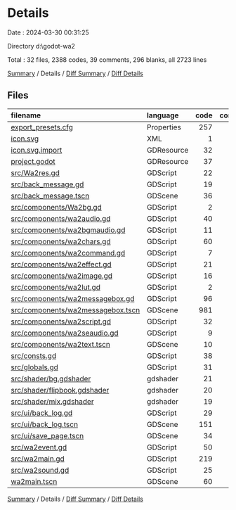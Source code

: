 # Details

Date : 2024-03-30 00:31:25

Directory d:\\godot-wa2

Total : 32 files,  2388 codes, 39 comments, 296 blanks, all 2723 lines

[Summary](results.md) / Details / [Diff Summary](diff.md) / [Diff Details](diff-details.md)

## Files
| filename | language | code | comment | blank | total |
| :--- | :--- | ---: | ---: | ---: | ---: |
| [export_presets.cfg](/export_presets.cfg) | Properties | 257 | 0 | 8 | 265 |
| [icon.svg](/icon.svg) | XML | 1 | 0 | 1 | 2 |
| [icon.svg.import](/icon.svg.import) | GDResource | 32 | 0 | 6 | 38 |
| [project.godot](/project.godot) | GDResource | 37 | 7 | 16 | 60 |
| [src/Wa2res.gd](/src/Wa2res.gd) | GDScript | 22 | 0 | 1 | 23 |
| [src/back_message.gd](/src/back_message.gd) | GDScript | 19 | 0 | 3 | 22 |
| [src/back_message.tscn](/src/back_message.tscn) | GDScene | 36 | 0 | 10 | 46 |
| [src/components/Wa2bg.gd](/src/components/Wa2bg.gd) | GDScript | 2 | 0 | 2 | 4 |
| [src/components/wa2audio.gd](/src/components/wa2audio.gd) | GDScript | 40 | 0 | 2 | 42 |
| [src/components/wa2bgmaudio.gd](/src/components/wa2bgmaudio.gd) | GDScript | 11 | 0 | 1 | 12 |
| [src/components/wa2chars.gd](/src/components/wa2chars.gd) | GDScript | 60 | 13 | 1 | 74 |
| [src/components/wa2command.gd](/src/components/wa2command.gd) | GDScript | 7 | 0 | 1 | 8 |
| [src/components/wa2effect.gd](/src/components/wa2effect.gd) | GDScript | 21 | 0 | 1 | 22 |
| [src/components/wa2image.gd](/src/components/wa2image.gd) | GDScript | 16 | 0 | 1 | 17 |
| [src/components/wa2lut.gd](/src/components/wa2lut.gd) | GDScript | 2 | 0 | 1 | 3 |
| [src/components/wa2messagebox.gd](/src/components/wa2messagebox.gd) | GDScript | 96 | 0 | 8 | 104 |
| [src/components/wa2messagebox.tscn](/src/components/wa2messagebox.tscn) | GDScene | 981 | 0 | 164 | 1,145 |
| [src/components/wa2script.gd](/src/components/wa2script.gd) | GDScript | 32 | 0 | 2 | 34 |
| [src/components/wa2seaudio.gd](/src/components/wa2seaudio.gd) | GDScript | 9 | 0 | 1 | 10 |
| [src/components/wa2text.tscn](/src/components/wa2text.tscn) | GDScene | 10 | 0 | 3 | 13 |
| [src/consts.gd](/src/consts.gd) | GDScript | 38 | 0 | 2 | 40 |
| [src/globals.gd](/src/globals.gd) | GDScript | 31 | 0 | 2 | 33 |
| [src/shader/bg.gdshader](/src/shader/bg.gdshader) | gdshader | 21 | 0 | 1 | 22 |
| [src/shader/flipbook.gdshader](/src/shader/flipbook.gdshader) | gdshader | 20 | 0 | 3 | 23 |
| [src/shader/mix.gdshader](/src/shader/mix.gdshader) | gdshader | 19 | 1 | 1 | 21 |
| [src/ui/back_log.gd](/src/ui/back_log.gd) | GDScript | 29 | 4 | 4 | 37 |
| [src/ui/back_log.tscn](/src/ui/back_log.tscn) | GDScene | 151 | 0 | 27 | 178 |
| [src/ui/save_page.tscn](/src/ui/save_page.tscn) | GDScene | 34 | 0 | 6 | 40 |
| [src/wa2event.gd](/src/wa2event.gd) | GDScript | 50 | 0 | 1 | 51 |
| [src/wa2main.gd](/src/wa2main.gd) | GDScript | 219 | 12 | 3 | 234 |
| [src/wa2sound.gd](/src/wa2sound.gd) | GDScript | 25 | 2 | 3 | 30 |
| [wa2main.tscn](/wa2main.tscn) | GDScene | 60 | 0 | 10 | 70 |

[Summary](results.md) / Details / [Diff Summary](diff.md) / [Diff Details](diff-details.md)